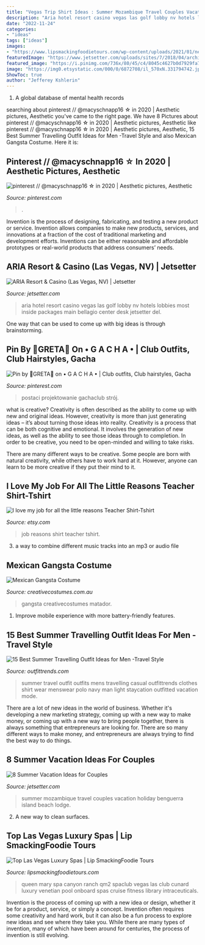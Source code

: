 ```yaml
---
title: "Vegas Trip Shirt Ideas : Summer Mozambique Travel Couples Vacation Holiday Benguerra Island Beach Lodge"
description: "Aria hotel resort casino vegas las golf lobby nv hotels lobbies most inside packages main bellagio center desk jetsetter del"
date: "2022-11-24"
categories:
- "ideas"
tags: ["ideas"]
images:
- "https://www.lipsmackingfoodietours.com/wp-content/uploads/2021/01/new1-1.jpg"
featuredImage: "https://www.jetsetter.com/uploads/sites/7/2018/04/architecture-lobby-resort-headquarters.jpeg"
featured_image: "https://i.pinimg.com/736x/80/45/c4/8045c4627b0d7929fa74a8a7a85a0022.jpg"
image: "https://img0.etsystatic.com/000/0/6872708/il_570xN.331794742.jpg"
ShowToc: true
author: "Jefferey Kshlerin"
---
```



1. A global database of mental health records 

	

		
searching about pinterest // @macyschnapp16 ☆ in 2020 | Aesthetic pictures, Aesthetic you've came to the right page. We have 8 Pictures about pinterest // @macyschnapp16 ☆ in 2020 | Aesthetic pictures, Aesthetic like pinterest // @macyschnapp16 ☆ in 2020 | Aesthetic pictures, Aesthetic, 15 Best Summer Travelling Outfit Ideas for Men -Travel Style and also Mexican Gangsta Costume. Here it is:
		
    
## Pinterest // @macyschnapp16 ☆ In 2020 | Aesthetic Pictures, Aesthetic

<img loading=lazy src="https://i.pinimg.com/736x/80/45/c4/8045c4627b0d7929fa74a8a7a85a0022.jpg" onerror="this.onerror=null;this.src='https://tse4.mm.bing.net/th?id=OIP.2y0nf5jjlNmpSFBOhCZSVQHaLH&amp;pid=15.1';" alt="pinterest // @macyschnapp16 ☆ in 2020 | Aesthetic pictures, Aesthetic">

_Source: pinterest.com_

>. 

	

Invention is the process of designing, fabricating, and testing a new product or service. Invention allows companies to make new products, services, and innovations at a fraction of the cost of traditional marketing and development efforts. Inventions can be either reasonable and affordable prototypes or real-world products that address consumers’ needs.

    
## ARIA Resort &amp; Casino (Las Vegas, NV) | Jetsetter

<img loading=lazy src="https://www.jetsetter.com/uploads/sites/7/2018/04/architecture-lobby-resort-headquarters.jpeg" onerror="this.onerror=null;this.src='https://tse1.mm.bing.net/th?id=OIP.9lqRYRJWZbGVs0jTh5TElwHaE8&amp;pid=15.1';" alt="ARIA Resort &amp; Casino (Las Vegas, NV) | Jetsetter">

_Source: jetsetter.com_

>aria hotel resort casino vegas las golf lobby nv hotels lobbies most inside packages main bellagio center desk jetsetter del. 

	

One way that can be used to come up with big ideas is through brainstorming.

    
## Pin By 🌺GRETA🌺 On • G A C H A • | Club Outfits, Club Hairstyles, Gacha

<img loading=lazy src="https://i.pinimg.com/736x/6c/c8/d5/6cc8d58acf0c478b5194901240ec4f44.jpg" onerror="this.onerror=null;this.src='https://tse3.mm.bing.net/th?id=OIP.wlwxaO3UD2QigvYyCqnKAAHaHT&amp;pid=15.1';" alt="Pin by 🌺GRETA🌺 on • G A C H A • | Club outfits, Club hairstyles, Gacha">

_Source: pinterest.com_

>postaci projektowanie gachaclub strój. 

	

what is creative?
Creativity is often described as the ability to come up with new and original ideas. However, creativity is more than just generating ideas – it’s about turning those ideas into reality.
Creativity is a process that can be both cognitive and emotional. It involves the generation of new ideas, as well as the ability to see those ideas through to completion. In order to be creative, you need to be open-minded and willing to take risks.

There are many different ways to be creative. Some people are born with natural creativity, while others have to work hard at it. However, anyone can learn to be more creative if they put their mind to it.

    
## I Love My Job For All The Little Reasons Teacher Shirt-Tshirt

<img loading=lazy src="https://img0.etsystatic.com/000/0/6872708/il_570xN.331794742.jpg" onerror="this.onerror=null;this.src='https://tse2.mm.bing.net/th?id=OIP.SXIt15dIgKlHzoAjuHYs1gHaJ6&amp;pid=15.1';" alt="I love my job for all the little reasons Teacher Shirt-Tshirt">

_Source: etsy.com_

>job reasons shirt teacher tshirt. 

	

3. a way to combine different music tracks into an mp3 or audio file

    
## Mexican Gangsta Costume

<img loading=lazy src="https://www.creativecostumes.com.au/wp-content/uploads/2015/08/BCP_8068-768x1024.jpg" onerror="this.onerror=null;this.src='https://tse2.mm.bing.net/th?id=OIP.7aRFOd8rBbxDxzBUyrbUlwHaJ4&amp;pid=15.1';" alt="Mexican Gangsta Costume">

_Source: creativecostumes.com.au_

>gangsta creativecostumes matador. 

	

1. Improve mobile experience with more battery-friendly features.

    
## 15 Best Summer Travelling Outfit Ideas For Men -Travel Style

<img loading=lazy src="http://www.outfittrends.com/wp-content/uploads/2015/04/2a9f5bfc3deba4ccd67f0d382048a254.jpg" onerror="this.onerror=null;this.src='https://tse4.mm.bing.net/th?id=OIP.Of6g5CLk0dbikq28F7MtTwHaKd&amp;pid=15.1';" alt="15 Best Summer Travelling Outfit Ideas for Men -Travel Style">

_Source: outfittrends.com_

>summer travel outfit outfits mens travelling casual outfittrends clothes shirt wear menswear polo navy man light staycation outfitted vacation mode. 

	

There are a lot of new ideas in the world of business. Whether it's developing a new marketing strategy, coming up with a new way to make money, or coming up with a new way to bring people together, there is always something that entrepreneurs are looking for. There are so many different ways to make money, and entrepreneurs are always trying to find the best way to do things.

    
## 8 Summer Vacation Ideas For Couples

<img loading=lazy src="https://www.jetsetter.com/uploads/sites/7/2018/04/VdczsbMr-1380x921.jpeg" onerror="this.onerror=null;this.src='https://tse3.mm.bing.net/th?id=OIP.ynPPP12wx1hsMYgCUdUajAHaE8&amp;pid=15.1';" alt="8 Summer Vacation Ideas for Couples">

_Source: jetsetter.com_

>summer mozambique travel couples vacation holiday benguerra island beach lodge. 

	

2. A new way to clean surfaces.

    
## Top Las Vegas Luxury Spas | Lip SmackingFoodie Tours

<img loading=lazy src="https://www.lipsmackingfoodietours.com/wp-content/uploads/2021/01/new1-1.jpg" onerror="this.onerror=null;this.src='https://tse3.mm.bing.net/th?id=OIP.E0ca5Xdaow2gwpz7vy4-CgAAAA&amp;pid=15.1';" alt="Top Las Vegas Luxury Spas | Lip SmackingFoodie Tours">

_Source: lipsmackingfoodietours.com_

>queen mary spa canyon ranch qm2 spaclub vegas las club cunard luxury venetian pool onboard spas cruise fitness library intraceuticals. 

	

Invention is the process of coming up with a new idea or design, whether it be for a product, service, or simply a concept. Invention often requires some creativity and hard work, but it can also be a fun process to explore new ideas and see where they take you. While there are many types of invention, many of which have been around for centuries, the process of invention is still evolving.

